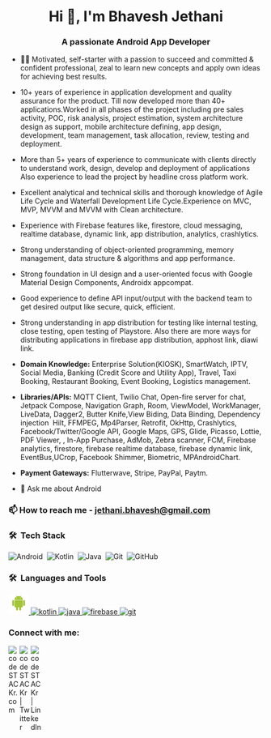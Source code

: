 <h1 align="center">Hi 👋, I'm Bhavesh Jethani</h1>
<h3 align="center">A passionate Android App Developer</h3>

<!-- ### Hi there, I'm Bhavesh Jethani - aka [chichi289][website] 👋 

## I'm an Android Developer!! -->

- 👨🏻‍ Motivated, self-starter with a passion to succeed and committed & confident professional, zeal to learn new concepts and apply own ideas for achieving best results. 
- 10+ years of experience in application development and quality assurance for the product. Till now developed more than 40+ applications.Worked in all phases of the project including pre sales activity, POC, risk analysis, project estimation, system architecture design as support, mobile architecture defining, app design, development, team management, task allocation, review, testing and deployment.
- More than 5+ years of experience to communicate with clients directly to understand work, design, develop and deployment of applications  Also experience to lead the project by headline cross platform work.
- Excellent analytical and technical skills and thorough knowledge of Agile Life Cycle and Waterfall Development Life Cycle.Experience on MVC, MVP, MVVM and MVVM with Clean architecture.
- Experience with Firebase features like, firestore, cloud messaging, realtime database, dynamic link, app distribution, analytics, crashlytics.
- Strong understanding of object-oriented programming, memory management, data structure & algorithms and app performance.
- Strong foundation in UI design and a user-oriented focus with Google Material Design Components, Androidx appcompat.
- Good experience to define API input/output with the backend team to get desired output like secure, quick, efficient.
- Strong understanding in app distribution for testing like internal testing, close testing, open testing of Playstore. Also there are more ways for distributing applications in firebase app distribution, apphost link, diawi link.
- **Domain Knowledge:** Enterprise Solution(KIOSK), SmartWatch, IPTV, Social Media, Banking (Credit Score and Utility App), Travel, Taxi Booking, Restaurant Booking, Event Booking, Logistics management. 
- **Libraries/APIs:** MQTT Client, Twilio Chat, Open-fire server for chat, Jetpack Compose, Navigation Graph, Room, ViewModel, WorkManager, LiveData, Dagger2, Butter Knife,View Biding, Data Binding, Dependency injection  Hilt, FFMPEG, Mp4Parser, Retrofit, OkHttp, Crashlytics, Facebook/Twitter/Google API, Google Maps, GPS, Glide, Picasso, Lottie, PDF Viewer, , In-App Purchase, AdMob, Zebra scanner, FCM, Firebase analytics, firestore, firebase realtime database, firebase dynamic link, EventBus,UCrop, Facebook Shimmer, Biometric, MPAndroidChart. 
- **Payment Gateways:** Flutterwave, Stripe, PayPal, Paytm.

- 💬 Ask me about Android
### 📫 How to reach me - jethani.bhavesh@gmail.com
<!-- - ⚡ Fun fact: I love to draw and play guitar / drums -->
<!-- - 👯 I’m looking to collaborate with other content creators -->
### 🛠 &nbsp;Tech Stack

![Android](https://img.shields.io/badge/-Android-05122A?style=flat&logo=android)&nbsp;
![Kotlin](https://img.shields.io/badge/-Kotlin-05122A?style=flat&logo=kotlin)&nbsp;
![Java](https://img.shields.io/badge/-Java-05122A?style=flat&logo=Java&logoColor=FFA518)&nbsp;
![Git](https://img.shields.io/badge/-Git-05122A?style=flat&logo=git)&nbsp;
![GitHub](https://img.shields.io/badge/-GitHub-05122A?style=flat&logo=github)&nbsp;


### 🛠 &nbsp;Languages and Tools
<p align="left"> 
<a href="https://developer.android.com" target="_blank"> <img src="https://raw.githubusercontent.com/devicons/devicon/master/icons/android/android-original-wordmark.svg" alt="android" width="40" height="40"/> </a> 
<a href="https://kotlinlang.org/" target="_blank"> <img src="https://www.vectorlogo.zone/logos/kotlinlang/kotlinlang-icon.svg" alt="kotlin" width="40" height="40"/> </a> 
<a href="https://www.java.com/en/" target="_blank"> <img src="https://www.vectorlogo.zone/logos/java/java-icon.svg" alt="java" width="40" height="40"/> </a> 
<a href="https://firebase.google.com/" target="_blank"> <img src="https://www.vectorlogo.zone/logos/firebase/firebase-icon.svg" alt="firebase" width="40" height="40"/> </a> 
<a href="https://git-scm.com/" target="_blank"> <img src="https://www.vectorlogo.zone/logos/git-scm/git-scm-icon.svg" alt="git" width="40" height="40"/> </a>


### Connect with me:

[<img align="left" alt="codeSTACKr.com" width="22px" src="https://cdn.jsdelivr.net/npm/simple-icons@3.13.0/icons/stackoverflow.svg" />][stackoverflow]
[<img align="left" alt="codeSTACKr | Twitter" width="22px" src="https://cdn.jsdelivr.net/npm/simple-icons@v3/icons/twitter.svg" />][twitter]
[<img align="left" alt="codeSTACKr | LinkedIn" width="22px" src="https://cdn.jsdelivr.net/npm/simple-icons@v3/icons/linkedin.svg" />][linkedin]

<br />

[stackoverflow]: https://stackoverflow.com/users/2110965/bhavesh-jethani
[twitter]: https://mobile.twitter.com/bhavesh_jethani
[linkedin]: https://in.linkedin.com/in/bhavesh-jethani-b2925522
 

